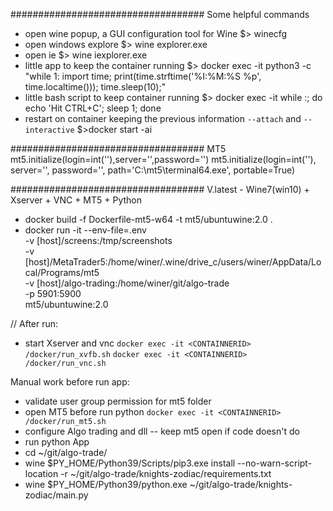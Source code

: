 ###################################
Some helpful commands
- open wine popup, a GUI configuration tool for Wine $> winecfg 
- open windows explore $> wine explorer.exe
- open ie $> wine iexplorer.exe 
- little app to keep the container running $> docker exec -it <CONTAINNERID> python3 -c  "while 1: import time; print(time.strftime('%I:%M:%S %p', time.localtime())); time.sleep(10);"
- little bash script to keep container running $> docker exec -it <CONTAINNERID> while :; do echo 'Hit CTRL+C'; sleep 1; done
- restart on container keeping the previous information `--attach` and `--interactive` $>docker start -ai <CONTAINNERID>


################################### 
MT5
mt5.initialize(login=int(''),server='',password='')
mt5.initialize(login=int(''),
                server='',
                password='', 
                path='C:\\mt5\\terminal64.exe', 
                portable=True)


###################################
V.latest - Wine7(win10) + Xserver + VNC  + MT5 + Python

- docker build -f Dockerfile-mt5-w64 -t mt5/ubuntuwine:2.0 .
- docker run -it --env-file=.env  \
  -v [host]/screens:/tmp/screenshots \
  -v [host]/MetaTrader5:/home/winer/.wine/drive_c/users/winer/AppData/Local/Programs/mt5 \
  -v [host]/algo-trading:/home/winer/git/algo-trade \
  -p 5901:5900 \
  mt5/ubuntuwine:2.0
  
// After run:
- start Xserver and vnc 
  `docker exec -it <CONTAINNERID>  /docker/run_xvfb.sh`
  `docker exec -it <CONTAINNERID>  /docker/run_vnc.sh`
  
Manual work before run app:
- validate user group permission for mt5 folder
- open MT5 before run python  `docker exec -it <CONTAINNERID> /docker/run_mt5.sh`
- configure Algo trading and dll -- keep mt5 open if code doesn't do
- run python App
- cd ~/git/algo-trade/
- wine $PY_HOME/Python39/Scripts/pip3.exe install --no-warn-script-location -r ~/git/algo-trade/knights-zodiac/requirements.txt
- wine $PY_HOME/Python39/python.exe ~/git/algo-trade/knights-zodiac/main.py

